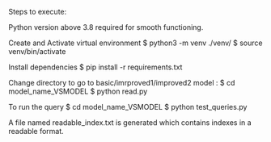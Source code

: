 Steps to execute:

Python version above 3.8 required for smooth functioning.

Create and Activate virtual environment
   $ python3 -m venv ./venv/
   $ source venv/bin/activate
   
Install dependencies
   $ pip install -r requirements.txt
   
Change directory to go to basic/imrproved1/improved2 model :
   $ cd model_name_VSMODEL
   $ python read.py
   
To run the query
   $ cd model_name_VSMODEL
   $ python test_queries.py

A file named readable_index.txt is generated which contains indexes in a readable format.
